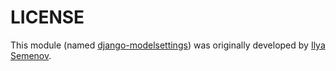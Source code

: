 # LICENSE

This module (named [django-modelsettings](https://github.com/IlyaSemenov/django-modelsettings)) was originally developed by [Ilya Semenov](https://github.com/IlyaSemenov).
